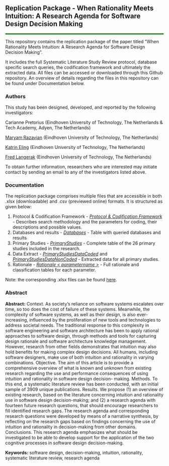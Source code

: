 
## Replication Package - When Rationality Meets Intuition: A Research Agenda for Software Design Decision Making

<hr style="border:1px solid green">

This repository contains the replication package of the paper titled ”When Rationality Meets Intuition:
A Research Agenda for Software Design Decision Making”. 

It includes the full Systematic Literature Study Review protocol, database specific search queries, the codification framework and ultimately the extracted data. All files can be accessed or downloaded through this Github repository. An overview of details regarding the files in this repository can be found under Documentation below. 


### Authors
This study has been designed, developed, and reported by the following investigators:

Carianne Pretorius (Eindhoven University of Technology, The Netherlands & Tech Academy, Adyen, The Netherlands)

[Maryam Razavian](mailto:m.razavian@tue.nl?subject=ReplicationPackage) (Eindhoven University of Technology, The Netherlands)

[Katrin Eling](mailto:k.eling@tue.nl?subject=ReplicationPackage) (Eindhoven University of Technology, The Netherlands)

[Fred Langerak](mailto:f.langerak@tue.nl?subject=ReplicationPackage)  (Eindhoven University of Technology, The Netherlands)

To obtain further information, researchers who are interested may initiate contact by sending an email to any of the investigators listed above.

### Documentation

The replication package comprises multiple files that are accessible in both .xlsx (downloadable) and .csv (previewed online) formats. It is structured as given below:

1.  Protocol & Codification Framework - [_Protocol & Codification Framework_](Protocol&CodificationFramework.pdf) - Describes search methodology and the parameters for coding, their descriptions and possible values.
2. Databases and results - [_Databases_](CSV/Databases.csv) - Table with queried databases and results
3. Primary Studies - [_PrimaryStudies_](CSV/PrimaryStudies.csv) - Complete table of the 26 primary studies included in the research. 
4. Data Extract - [_PrimaryStudiesDataCoded_](CSV/PrimaryStudiesCoded.csv) and [_PrimaryStudiesDataNonCoded_](CSV/PrimaryStudiesNonCoded.csv) - Extracted data for all primary studies.
5. Rationale - [_Rationale < parametername >_](CSV/Rationale) - Full rationale and classification tables for each parameter. 

Note: the corresponding .xlsx files can be found [here](XLSX/).

### Abstract 

**Abstract:** Context. As society’s reliance on software systems escalates over time, so too does the cost
of failure of these systems. Meanwhile, the complexity of software systems, as well as their design, is
also ever-increasing, influenced by the proliferation of new tools and technologies to address societal
needs. The traditional response to this complexity in software engineering and software architecture
has been to apply rational approaches to software design, through methods and tools for capturing
design rationale and software architecture knowledge management. However, research from other fields
demonstrates that intuition may also hold benefits for making complex design decisions. All humans,
including software designers, make use of both intuition and rationality in varying combinations.
Objective. The aim of this article is to provide a comprehensive overview of what is known and
unknown from existing research regarding the use and performance consequences of using intuition and
rationality in software design decision- making.
Methods. To this end, a systematic literature review has been conducted, with an initial sample of
3909 unique publications.
Results. We propose (1) an overview of existing research, based on the literature concerning intuition
and rationality use in software design decision-making; and (2) a research agenda with fourteen future
research questions, that should encourage researchers to fill identified research gaps. The research
agenda and corresponding research questions were developed by means of a narrative synthesis, by
reflecting on the research gaps based on findings concerning the use of intuition and rationality in
decision-making from other domains. Conclusions. This research agenda emphasizes what should be
investigated to be able to develop support for the application of the two cognitive processes in software
design decision-making.

**Keywords:** software design, decision-making, intuition, rationality, systematic literature review, research
agenda

